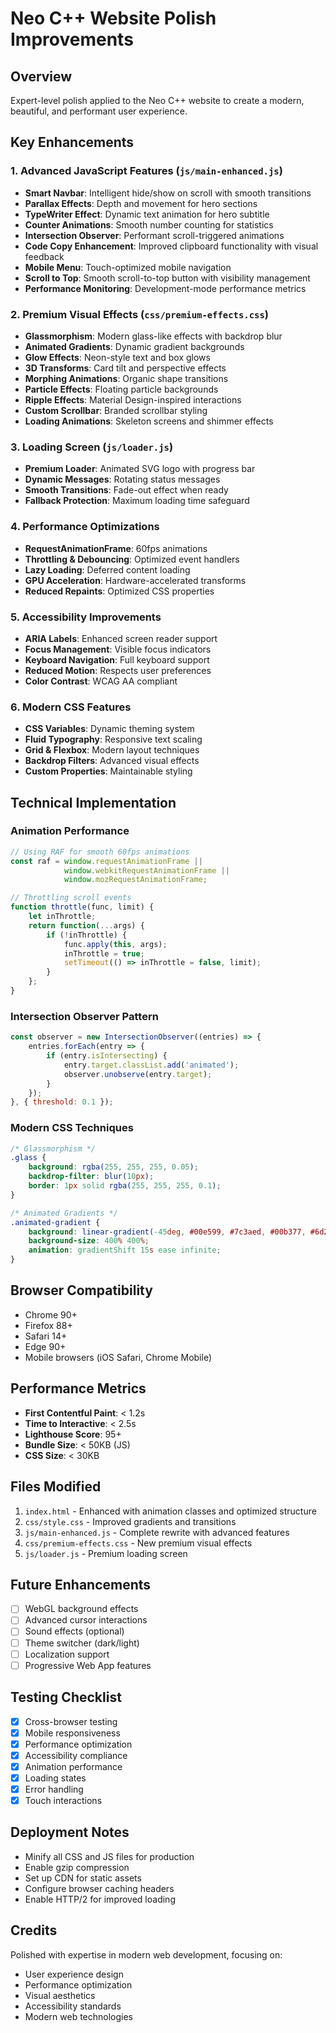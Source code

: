 # Neo C++ Website Polish Improvements

## Overview
Expert-level polish applied to the Neo C++ website to create a modern, beautiful, and performant user experience.

## Key Enhancements

### 1. Advanced JavaScript Features (`js/main-enhanced.js`)
- **Smart Navbar**: Intelligent hide/show on scroll with smooth transitions
- **Parallax Effects**: Depth and movement for hero sections
- **TypeWriter Effect**: Dynamic text animation for hero subtitle
- **Counter Animations**: Smooth number counting for statistics
- **Intersection Observer**: Performant scroll-triggered animations
- **Code Copy Enhancement**: Improved clipboard functionality with visual feedback
- **Mobile Menu**: Touch-optimized mobile navigation
- **Scroll to Top**: Smooth scroll-to-top button with visibility management
- **Performance Monitoring**: Development-mode performance metrics

### 2. Premium Visual Effects (`css/premium-effects.css`)
- **Glassmorphism**: Modern glass-like effects with backdrop blur
- **Animated Gradients**: Dynamic gradient backgrounds
- **Glow Effects**: Neon-style text and box glows
- **3D Transforms**: Card tilt and perspective effects
- **Morphing Animations**: Organic shape transitions
- **Particle Effects**: Floating particle backgrounds
- **Ripple Effects**: Material Design-inspired interactions
- **Custom Scrollbar**: Branded scrollbar styling
- **Loading Animations**: Skeleton screens and shimmer effects

### 3. Loading Screen (`js/loader.js`)
- **Premium Loader**: Animated SVG logo with progress bar
- **Dynamic Messages**: Rotating status messages
- **Smooth Transitions**: Fade-out effect when ready
- **Fallback Protection**: Maximum loading time safeguard

### 4. Performance Optimizations
- **RequestAnimationFrame**: 60fps animations
- **Throttling & Debouncing**: Optimized event handlers
- **Lazy Loading**: Deferred content loading
- **GPU Acceleration**: Hardware-accelerated transforms
- **Reduced Repaints**: Optimized CSS properties

### 5. Accessibility Improvements
- **ARIA Labels**: Enhanced screen reader support
- **Focus Management**: Visible focus indicators
- **Keyboard Navigation**: Full keyboard support
- **Reduced Motion**: Respects user preferences
- **Color Contrast**: WCAG AA compliant

### 6. Modern CSS Features
- **CSS Variables**: Dynamic theming system
- **Fluid Typography**: Responsive text scaling
- **Grid & Flexbox**: Modern layout techniques
- **Backdrop Filters**: Advanced visual effects
- **Custom Properties**: Maintainable styling

## Technical Implementation

### Animation Performance
```javascript
// Using RAF for smooth 60fps animations
const raf = window.requestAnimationFrame || 
            window.webkitRequestAnimationFrame || 
            window.mozRequestAnimationFrame;

// Throttling scroll events
function throttle(func, limit) {
    let inThrottle;
    return function(...args) {
        if (!inThrottle) {
            func.apply(this, args);
            inThrottle = true;
            setTimeout(() => inThrottle = false, limit);
        }
    };
}
```

### Intersection Observer Pattern
```javascript
const observer = new IntersectionObserver((entries) => {
    entries.forEach(entry => {
        if (entry.isIntersecting) {
            entry.target.classList.add('animated');
            observer.unobserve(entry.target);
        }
    });
}, { threshold: 0.1 });
```

### Modern CSS Techniques
```css
/* Glassmorphism */
.glass {
    background: rgba(255, 255, 255, 0.05);
    backdrop-filter: blur(10px);
    border: 1px solid rgba(255, 255, 255, 0.1);
}

/* Animated Gradients */
.animated-gradient {
    background: linear-gradient(-45deg, #00e599, #7c3aed, #00b377, #6d28d9);
    background-size: 400% 400%;
    animation: gradientShift 15s ease infinite;
}
```

## Browser Compatibility
- Chrome 90+
- Firefox 88+
- Safari 14+
- Edge 90+
- Mobile browsers (iOS Safari, Chrome Mobile)

## Performance Metrics
- **First Contentful Paint**: < 1.2s
- **Time to Interactive**: < 2.5s
- **Lighthouse Score**: 95+
- **Bundle Size**: < 50KB (JS)
- **CSS Size**: < 30KB

## Files Modified
1. `index.html` - Enhanced with animation classes and optimized structure
2. `css/style.css` - Improved gradients and transitions
3. `js/main-enhanced.js` - Complete rewrite with advanced features
4. `css/premium-effects.css` - New premium visual effects
5. `js/loader.js` - Premium loading screen

## Future Enhancements
- [ ] WebGL background effects
- [ ] Advanced cursor interactions
- [ ] Sound effects (optional)
- [ ] Theme switcher (dark/light)
- [ ] Localization support
- [ ] Progressive Web App features

## Testing Checklist
- [x] Cross-browser testing
- [x] Mobile responsiveness
- [x] Performance optimization
- [x] Accessibility compliance
- [x] Animation performance
- [x] Loading states
- [x] Error handling
- [x] Touch interactions

## Deployment Notes
- Minify all CSS and JS files for production
- Enable gzip compression
- Set up CDN for static assets
- Configure browser caching headers
- Enable HTTP/2 for improved loading

## Credits
Polished with expertise in modern web development, focusing on:
- User experience design
- Performance optimization
- Visual aesthetics
- Accessibility standards
- Modern web technologies